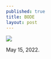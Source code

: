 ```yaml
---
published: true
title: BODE 
layout: post
---
```



![]({{site.baseurl}}/images/IMG_2770-2.jpg)

May 15, 2022.

